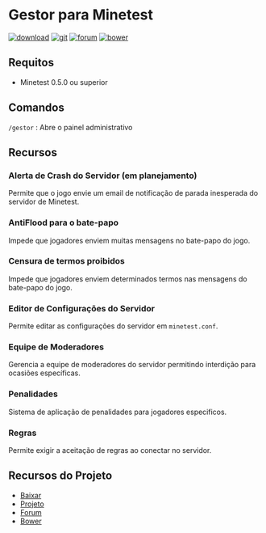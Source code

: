 # Gestor para Minetest

[![download](https://img.shields.io/github/tag/BrunoMine/gestor.svg?style=flat-square&label=release)](https://github.com/BrunoMine/gestor/archive/master.zip)
[![git](https://img.shields.io/badge/git-project-green.svg?style=flat-square)](https://github.com/BrunoMine/gestor)
[![forum](https://img.shields.io/badge/minetest-mod-green.svg?style=flat-square)](https://forum.minetest.net/viewtopic.php?f=9&t=15382)
[![bower](https://img.shields.io/badge/bower-mod-green.svg?style=flat-square)](https://minetest-bower.herokuapp.com/mods/gestor)

## Requitos

* Minetest 0.5.0 ou superior

## Comandos

`/gestor` : Abre o painel administrativo

## Recursos

### Alerta de Crash do Servidor (em planejamento)
Permite que o jogo envie um email de notificação de 
parada inesperada do servidor de Minetest.

### AntiFlood para o bate-papo
Impede que jogadores enviem muitas mensagens no 
bate-papo do jogo.

### Censura de termos proibidos
Impede que jogadores enviem determinados termos nas 
mensagens do bate-papo do jogo.

### Editor de Configurações do Servidor
Permite editar as configurações do servidor em `minetest.conf`.

### Equipe de Moderadores
Gerencia a equipe de moderadores do servidor permitindo 
interdição para ocasiões específicas.

### Penalidades
Sistema de aplicação de penalidades para jogadores especificos.

### Regras
Permite exigir a aceitação de regras ao conectar no servidor.

## Recursos do Projeto

* [Baixar](https://github.com/BrunoMine/gestor/archive/master.zip)
* [Projeto](https://github.com/BrunoMine/gestor)
* [Forum](https://forum.minetest.net/viewtopic.php?f=9&t=15382)
* [Bower](https://minetest-bower.herokuapp.com/mods/gestor)
